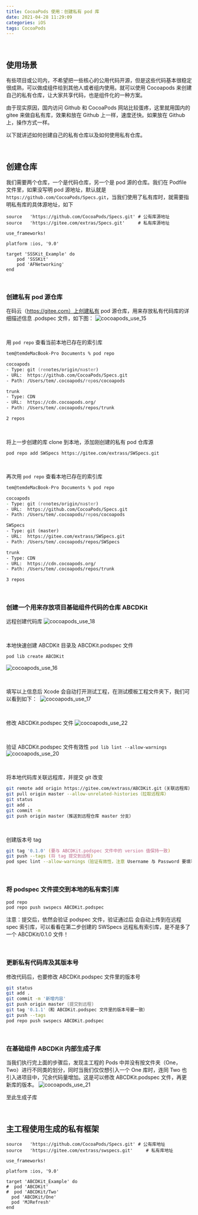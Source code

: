```yaml
---
title: CocoaPods 使用：创建私有 pod 库
date: 2021-04-28 11:29:09
categories: iOS
tags: CocoaPods
---
```


<br>

## 使用场景

有些项目或公司内，不希望把一些核心的公用代码开源，但是这些代码基本很稳定很成熟，可以做成组件给到其他人或者组内使用。就可以使用 Cocoapods 来创建自己的私有仓库，让大家共享代码，也是组件化的一种方案。

由于现实原因，国内访问 Github 和 CocoaPods 网站比较蛋疼，这里就用国内的 gitee 来做自私有库，效果和放在 Github 上一样，速度还快。如果放在 Github 上，操作方式一样。

以下就讲述如何创建自己的私有仓库以及如何使用私有仓库。

<br>

## 创建仓库
我们需要两个仓库，一个是代码仓库，另一个是 pod 源的仓库。我们在 Podfile 文件里，如果没写明 pod 源地址，默认就是 `https://github.com/CocoaPods/Specs.git`，当我们使用了私有库时，就需要指明私有库的具体源地址，如下
```
source   'https://github.com/CocoaPods/Specs.git' # 公有库源地址
source   'https://gitee.com/extras/Specs.git'     # 私有库源地址

use_frameworks!

platform :ios, '9.0'

target 'SSSKit_Example' do
    pod 'SSSKit'
    pod 'AFNetworking'
end

```

<br>

### 创建私有 pod 源仓库
在码云（https://gitee.com）上创建私有 pod 源仓库，用来存放私有代码库的详细描述信息 .podspec 文件，如下图：
![cocoapods_use_15](/assets/img/cocoapods_use_15.jpg)

<br>

用 `pod repo` 查看当前本地已存在的索引库
``` zsh
tem@temdeMacBook-Pro Documents % pod repo                                                  

cocoapods
- Type: git (remotes/origin/master)
- URL:  https://github.com/CocoaPods/Specs.git
- Path: /Users/tem/.cocoapods/repos/cocoapods

trunk
- Type: CDN
- URL:  https://cdn.cocoapods.org/
- Path: /Users/tem/.cocoapods/repos/trunk

2 repos
```

<br>

将上一步创建的库 clone 到本地，添加刚创建的私有 pod 仓库源
```
pod repo add SWSpecs https://gitee.com/extrass/SWSpecs.git
```

<br>

再次用 `pod repo` 查看本地已存在的索引库

``` zsh
tem@temdeMacBook-Pro Documents % pod repo                                                  

cocoapods
- Type: git (remotes/origin/master)
- URL:  https://github.com/CocoaPods/Specs.git
- Path: /Users/tem/.cocoapods/repos/cocoapods

SWSpecs
- Type: git (master)
- URL:  https://gitee.com/extrass/SWSpecs.git
- Path: /Users/tem/.cocoapods/repos/SWSpecs

trunk
- Type: CDN
- URL:  https://cdn.cocoapods.org/
- Path: /Users/tem/.cocoapods/repos/trunk

3 repos
```
           
<br>

### 创建一个用来存放项目基础组件代码的仓库 ABCDKit 
远程创建代码库
![cocoapods_use_18](/assets/img/cocoapods_use_18.jpg)

<br>

本地快速创建 ABCDKit 目录及 ABCDKit.podspec 文件
``` zsh
pod lib create ABCDKit
```
![cocoapods_use_16](/assets/img/cocoapods_use_16.jpg)

<br>

填写以上信息后 Xcode 会自动打开测试工程，在测试模板工程文件夹下，我们可以看到如下：  
![cocoapods_use_17](/assets/img/cocoapods_use_17.jpg)

<br>

修改 ABCDKit.podspec 文件
![cocoapods_use_22](/assets/img/cocoapods_use_22.jpg)

<br>

验证 ABCDKit.podspec 文件有效性 `pod lib lint --allow-warnings`
![cocoapods_use_20](/assets/img/cocoapods_use_20.jpg)

<br>

将本地代码库关联远程库，并提交 git 改变
``` zsh
git remote add origin https://gitee.com/extrass/ABCDKit.git（关联远程库）
git pull origin master --allow-unrelated-histories（拉取远程库）
git status
git add .
git commit -m 
git push origin master（推送到远程仓库 master 分支）
```

<br>

创建版本号 tag

``` zsh
git tag '0.1.0' (要与 ABCDKit.podspec 文件中的 version 值保持一致)
git push --tags (将 tag 提交到远程)
pod spec lint --allow-warnings（验证有效性，注意 Username 与 Password 要填写正确）
```

<br>

### 将 podspec 文件提交到本地的私有索引库

``` zsh
pod repo
pod repo push swspecs ABCDKit.podspec
```

注意：提交后，依然会验证 podspec 文件，验证通过后 会自动上传到在远程 spec 索引库，可以看看在第二步创建的 SWSpecs 远程私有索引库，是不是多了一个 ABCDKit/0.1.0 文件！

<br>

### 更新私有代码库及其版本号

修改代码后，也要修改 ABCDKit.podspec 文件里的版本号
``` zsh
git status
git add .
git commit -m '新增内容'
git push origin master (提交到远程)
git tag '0.1.1'（和 ABCDKit.podspec 文件里的版本号要一致）
git push --tags
pod repo push swspecs ABCDKit.podspec
```

<br>

### 在基础组件 ABCDKit 内部生成子库
当我们执行完上面的步骤后，发现主工程的 Pods 中并没有按文件夹（One，Two）进行不同类的划分，同时当我们仅仅想引入一个 One 库时，连同 Two 也引入进项目中，冗余代码量增加。这是可以修改 ABCDKit.podspec 文件，再更新库的版本。
![cocoapods_use_21](/assets/img/cocoapods_use_21.jpg)    

至此生成子库

<br>

## 主工程使用生成的私有框架

```
source   'https://github.com/CocoaPods/Specs.git' # 公有库地址
source   'https://gitee.com/extrass/swspecs.git'     # 私有库地址

use_frameworks!

platform :ios, '9.0'

target 'ABCDKit_Example' do
#  pod 'ABCDKit'
#  pod 'ABCDKit/Two'
  pod 'ABCDKit/One'
  pod 'MJRefresh'
end
```

<br>
<br>
<br>